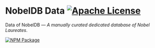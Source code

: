 # NobelDB Data [![Apache License](https://img.shields.io/badge/license-Apache-blue.svg)](https://github.com/NobelDB/NobelDB-Data/blob/master/LICENSE)
Data of NobelDB — _A manually curated dedicated database of Nobel Laureates_.

[![NPM Package](https://nodei.co/npm/nobeldb-data.png?downloads=true&downloadRank=true&stars=true)](https://nodei.co/npm/nobeldb-data/)
